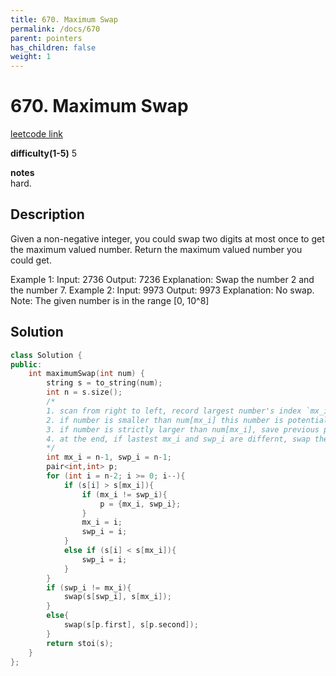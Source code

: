 ```yaml
---
title: 670. Maximum Swap
permalink: /docs/670
parent: pointers
has_children: false
weight: 1
---
```

# 670. Maximum Swap

[leetcode link](https://leetcode.com/problems/maximum-swap/)

**difficulty(1-5)**
5

**notes**   
hard.

## Description

Given a non-negative integer, you could swap two digits at most once to get the maximum valued number. Return the maximum valued number you could get.

Example 1:
Input: 2736
Output: 7236
Explanation: Swap the number 2 and the number 7.
Example 2:
Input: 9973
Output: 9973
Explanation: No swap.
Note:
The given number is in the range [0, 10^8]

## Solution

```c++
class Solution {
public:
    int maximumSwap(int num) {
        string s = to_string(num);
        int n = s.size();
        /*
        1. scan from right to left, record largest number's index `mx_i`
        2. if number is smaller than num[mx_i] this number is potential good number to be swapped, save its index `swp_i`
        3. if number is strictly larger than num[mx_i], save previous pair to `p` (note that this pair mx_i and swp_i must be different), and update mx_i to current index
        4. at the end, if lastest mx_i and swp_i are differnt, swap them. Otherwise swap the saved pair in `p`
        */
        int mx_i = n-1, swp_i = n-1;
        pair<int,int> p;
        for (int i = n-2; i >= 0; i--){
            if (s[i] > s[mx_i]){
                if (mx_i != swp_i){
                    p = {mx_i, swp_i};
                }
                mx_i = i;
                swp_i = i;
            }
            else if (s[i] < s[mx_i]){
                swp_i = i;
            }
        }
        if (swp_i != mx_i){
            swap(s[swp_i], s[mx_i]);
        }
        else{
            swap(s[p.first], s[p.second]);
        }
        return stoi(s);
    }
};
```

<!-- 
Default label
{: .label }

Blue label
{: .label .label-blue }

Stable
{: .label .label-green }

New release
{: .label .label-purple }

Coming soon
{: .label .label-yellow }

Deprecated
{: .label .label-red } -->
